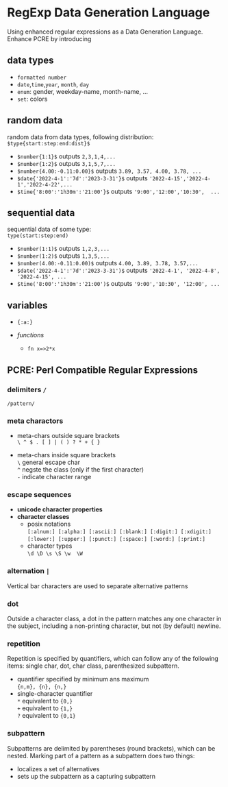 # RegExp Data Generation Language
Using enhanced regular expressions as a Data Generation Language. 
Enhance PCRE by introducing
## data types
- `formatted number` 
- `date`,`time`,`year`, `month`, `day`
- `enum`: gender, weekday-name, month-name, ...
- `set`: colors
  
## random data
  
random data  from data types, following distribution:\
`$type{start:step:end:dist}$`
  
- `$number{1:1}$` outputs `2,3,1,4,...`
- `$number{1:2}$` outputs `3,1,5,7,...`
- `$number{4.00:-0.11:0.00}$` outputs `3.89, 3.57, 4.00, 3.78, ...`
- `$date{'2022-4-1':'7d':'2023-3-31'}$` outputs `'2022-4-15','2022-4-1','2022-4-22',...`
- `$time{'8:00':'1h30m':'21:00'}$` outputs `'9:00','12:00','10:30',  ...` 
  
## sequential data
  
sequential data of some type:\
`type(start:step:end)`

- `$number(1:1)$` outputs `1,2,3,...`
- `$number(1:2)$` outputs `1,3,5,...`
- `$number(4.00:-0.11:0.00)$` outputs `4.00, 3.89, 3.78, 3.57,...`
- `$date('2022-4-1':'7d':'2023-3-31')$` outputs `'2022-4-1', '2022-4-8', '2022-4-15', ...`
- `$time('8:00':'1h30m':'21:00')$` outputs `'9:00','10:30', '12:00', ...`
  
## variables
- `{:a:}`

- *functions*

  - `fn x=>2*x`

## PCRE: Perl Compatible Regular Expressions  

### delimiters `/`
`/pattern/`
  
### meta charactors
  
- meta-chars outside square brackets\
`\ ^ $ . [ ] | ( ) ? * + { }` 

- meta-chars inside square brackets\
`\`  general escape char\
`^`  negste the class (only if the first character)\
`-`  indicate character range
  
### escape sequences

- **unicode character properties** 
- **character classes**
  - posix notations\
    `[:alnum:] [:alpha:] [:ascii:] [:blank:] [:digit:] [:xdigit:]`\
    `[:lower:] [:upper:] [:punct:] [:space:] [:word:] [:print:]`
  - character types\
     `\d \D \s \S \w  \W`
  
### alternation `|`
  
Vertical bar characters are used to separate alternative patterns
  
### dot

Outside a character class, a dot in the pattern matches any one character in the subject, including a non-printing character, but not (by default) newline.
  
### repetition
  
Repetition is specified by quantifiers, which can follow any of the following items: single char, dot, char class, parenthesized subpattern.
  
- quantifier specified by minimum ans maximum\
`{n,m}, {n}, {n,}`
- single-character quantifier\
`*`  equivalent to `{0,}`\
`+`  equivalent to `{1,}`\
`?`  equivalent to `{0,1}`
  
### subpattern
  
Subpatterns are delimited by parentheses (round brackets), which can be nested. Marking part of a pattern as a subpattern does two things:
  
- localizes a set of alternatives
- sets up the subpattern as a capturing subpattern